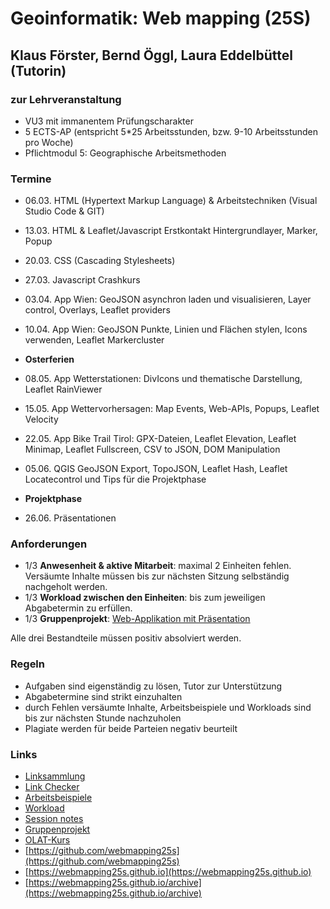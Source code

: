 # Geoinformatik: Web mapping (25S)

## Klaus Förster, Bernd Öggl, Laura Eddelbüttel (Tutorin)

### zur Lehrveranstaltung

* VU3 mit immanentem Prüfungscharakter
* 5 ECTS-AP (entspricht 5*25 Arbeitsstunden, bzw. 9-10 Arbeitsstunden pro Woche)
* Pflichtmodul 5: Geographische Arbeitsmethoden

### Termine

* 06.03. HTML (Hypertext Markup Language) & Arbeitstechniken (Visual Studio Code & GIT)
* 13.03. HTML & Leaflet/Javascript Erstkontakt Hintergrundlayer, Marker, Popup
* 20.03. CSS (Cascading Stylesheets)
* 27.03. Javascript Crashkurs
* 03.04. App Wien: GeoJSON asynchron laden und visualisieren, Layer control, Overlays, Leaflet providers
* 10.04. App Wien: GeoJSON Punkte, Linien und Flächen stylen, Icons verwenden, Leaflet Markercluster
* **Osterferien**
* 08.05. App Wetterstationen: DivIcons und thematische Darstellung, Leaflet RainViewer
* 15.05. App Wettervorhersagen: Map Events, Web-APIs, Popups, Leaflet Velocity
* 22.05. App Bike Trail Tirol: GPX-Dateien, Leaflet Elevation, Leaflet Minimap, Leaflet Fullscreen, CSV to JSON, DOM Manipulation
* 05.06. QGIS GeoJSON Export, TopoJSON, Leaflet Hash, Leaflet Locatecontrol und Tips für die Projektphase

* **Projektphase**

* 26.06.  Präsentationen

### Anforderungen

* 1/3 **Anwesenheit & aktive Mitarbeit**: maximal 2 Einheiten fehlen. Versäumte Inhalte müssen bis zur nächsten Sitzung selbständig nachgeholt werden.
* 1/3 **Workload zwischen den Einheiten**: bis zum jeweiligen Abgabetermin zu erfüllen.
* 1/3 **Gruppenprojekt**: [Web-Applikation mit Präsentation](https://webmapping25s.github.io/projects)

Alle drei Bestandteile müssen positiv absolviert werden.

### Regeln

* Aufgaben sind eigenständig zu lösen, Tutor zur Unterstützung
* Abgabetermine sind strikt einzuhalten
* durch Fehlen versäumte Inhalte, Arbeitsbeispiele und Workloads sind bis zur nächsten Stunde nachzuholen
* Plagiate werden für beide Parteien negativ beurteilt

### Links

* [Linksammlung](https://webmapping25s.github.io/links)
* [Link Checker](https://webmapping25s.github.io/linkchecker.html)
* [Arbeitsbeispiele](https://webmapping25s.github.io/examples)
* [Workload](https://webmapping25s.github.io/workload/index)
* [Session notes](https://webmapping25s.github.io/notes/index)
* [Gruppenprojekt](https://webmapping25s.github.io/projects)
* [OLAT-Kurs](https://lms.uibk.ac.at/url/RepositoryEntry/5826708461)
* [https://github.com/webmapping25s](https://github.com/webmapping25s)
* [https://webmapping25s.github.io](https://webmapping25s.github.io)
* [https://webmapping25s.github.io/archive](https://webmapping25s.github.io/archive)
